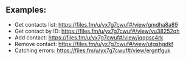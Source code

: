 ## Examples:

- Get contacts list: https://files.fm/u/yx7g7cwuf#/view/gmdha8a89
- Get contact by ID: https://files.fm/u/yx7g7cwuf#/view/vu38252qh
- Add contact: https://files.fm/u/yx7g7cwuf#/view/jqqqsc4rk
- Remove contact: https://files.fm/u/yx7g7cwuf#/view/utgshgdkf
- Catching errors: https://files.fm/u/yx7g7cwuf#/view/ergntfguk
